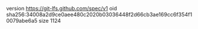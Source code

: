 version https://git-lfs.github.com/spec/v1
oid sha256:34008a2d9ce0aee480c2020b03036448f2d66cb3ae169cc6f354f10079abe6a5
size 1124
